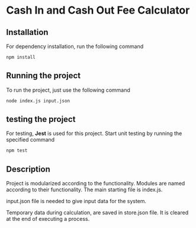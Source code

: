 # Cash In and Cash Out Fee Calculator

## Installation

For dependency installation, run the following command

```bash
npm install
```

## Running the project

To run the project, just use the following command

```bash
node index.js input.json
```

## testing the project

For testing, **Jest** is used for this project. Start unit testing by running the specified command

```bash
npm test
```

## Description

Project is modularized according to the functionality. Modules are named according to their functionality. The main starting file is index.js.

input.json file is needed to give input data for the system.

Temporary data during calculation, are saved in store.json file. It is cleared at the end of executing a process.
